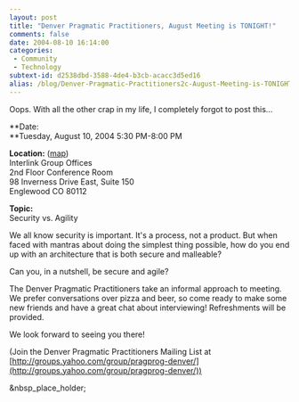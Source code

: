 ```yaml
---
layout: post
title: "Denver Pragmatic Practitioners, August Meeting is TONIGHT!"
comments: false
date: 2004-08-10 16:14:00
categories:
 - Community
 - Technology
subtext-id: d2538dbd-3588-4de4-b3cb-acacc3d5ed16
alias: /blog/Denver-Pragmatic-Practitioners2c-August-Meeting-is-TONIGHT!.aspx
---
```



Oops. With all the other crap in my life, I completely forgot to post this...

**Date:  
**Tuesday, August 10, 2004 5:30 PM-8:00 PM

**Location:** ([map](http://www.mapquest.com/maps/map.adp?country=US&address=98+Inverness+Drive+East+Suite+150+&city=Englewood&state=CO&zipcode=80112))  
Interlink Group Offices  
2nd Floor Conference Room  
98 Inverness Drive East, Suite 150  
Englewood CO 80112 

**Topic:**  
Security vs. Agility

We all know security is important. It's a process, not a product. But when faced with mantras about doing the simplest thing possible, how do you end up with an architecture that is both secure and malleable?

Can you, in a nutshell, be secure and agile?

The Denver Pragmatic Practitioners take an informal approach to meeting. We prefer conversations over pizza and beer, so come ready to make some new friends and have a great chat about interviewing! Refreshments will be provided.

We look forward to seeing you there!

(Join the Denver Pragmatic Practitioners Mailing List at [http://groups.yahoo.com/group/pragprog-denver/](http://groups.yahoo.com/group/pragprog-denver/))

&nbsp_place_holder;
